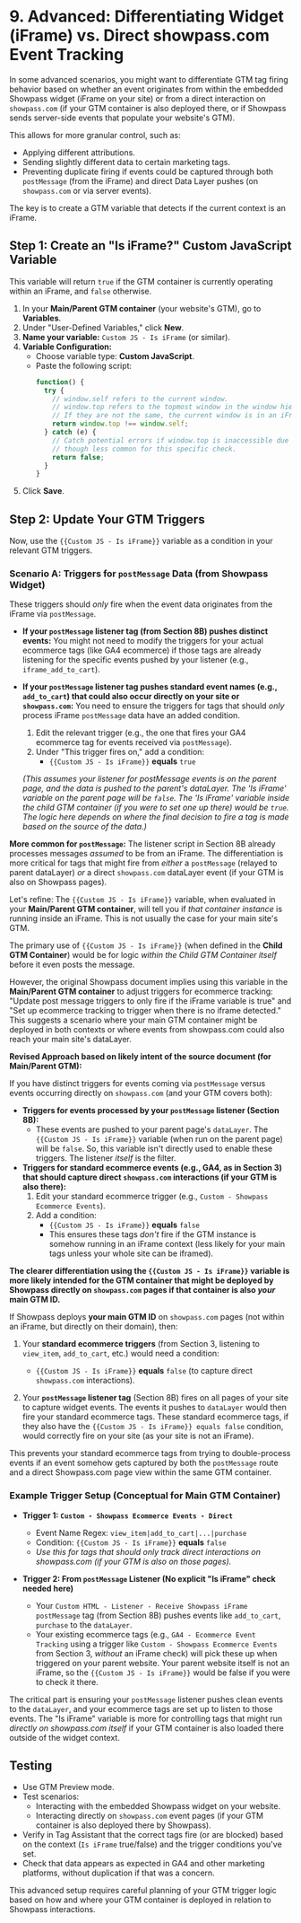 # 9. Advanced: Differentiating Widget (iFrame) vs. Direct showpass.com Event Tracking

In some advanced scenarios, you might want to differentiate GTM tag firing behavior based on whether an event originates from within the embedded Showpass widget (iFrame on your site) or from a direct interaction on `showpass.com` (if your GTM container is also deployed there, or if Showpass sends server-side events that populate your website's GTM).

This allows for more granular control, such as:
*   Applying different attributions.
*   Sending slightly different data to certain marketing tags.
*   Preventing duplicate firing if events could be captured through both `postMessage` (from the iFrame) and direct Data Layer pushes (on `showpass.com` or via server events).

The key is to create a GTM variable that detects if the current context is an iFrame.

## Step 1: Create an "Is iFrame?" Custom JavaScript Variable

This variable will return `true` if the GTM container is currently operating within an iFrame, and `false` otherwise.

1.  In your **Main/Parent GTM container** (your website's GTM), go to **Variables**.
2.  Under "User-Defined Variables," click **New**.
3.  **Name your variable:** `Custom JS - Is iFrame` (or similar).
4.  **Variable Configuration:**
    *   Choose variable type: **Custom JavaScript**.
    *   Paste the following script:
        ```javascript
        function() {
          try {
            // window.self refers to the current window.
            // window.top refers to the topmost window in the window hierarchy.
            // If they are not the same, the current window is in an iFrame.
            return window.top !== window.self;
          } catch (e) {
            // Catch potential errors if window.top is inaccessible due to cross-origin restrictions,
            // though less common for this specific check.
            return false; 
          }
        }
        ```
5.  Click **Save**.

## Step 2: Update Your GTM Triggers

Now, use the `{{Custom JS - Is iFrame}}` variable as a condition in your relevant GTM triggers.

### Scenario A: Triggers for `postMessage` Data (from Showpass Widget)

These triggers should *only* fire when the event data originates from the iFrame via `postMessage`.

*   **If your `postMessage` listener tag (from Section 8B) pushes distinct events:** You might not need to modify the triggers for your actual ecommerce tags (like GA4 ecommerce) if those tags are already listening for the specific events pushed by your listener (e.g., `iframe_add_to_cart`).
*   **If your `postMessage` listener tag pushes standard event names (e.g., `add_to_cart`) that could also occur directly on your site or `showpass.com`:**
    You need to ensure the triggers for tags that should *only* process iFrame `postMessage` data have an added condition.

    1.  Edit the relevant trigger (e.g., the one that fires your GA4 ecommerce tag for events received via `postMessage`).
    2.  Under "This trigger fires on," add a condition:
        *   `{{Custom JS - Is iFrame}}` **equals** `true`

    *(This assumes your listener for postMessage events is on the parent page, and the data is pushed to the parent's dataLayer. The 'Is iFrame' variable on the parent page will be `false`. The 'Is iFrame' variable *inside* the child GTM container (if you were to set one up there) would be `true`. The logic here depends on where the final decision to fire a tag is made based on the source of the data.)*

**More common for `postMessage`:** The listener script in Section 8B already processes messages *assumed* to be from an iFrame. The differentiation is more critical for tags that might fire from *either* a `postMessage` (relayed to parent dataLayer) *or* a direct `showpass.com` dataLayer event (if your GTM is also on Showpass pages).

Let's refine: The `{{Custom JS - Is iFrame}}` variable, when evaluated in your **Main/Parent GTM container**, will tell you if *that container instance* is running inside an iFrame. This is not usually the case for your main site's GTM.

The primary use of `{{Custom JS - Is iFrame}}` (when defined in the **Child GTM Container**) would be for logic *within the Child GTM Container itself* before it even posts the message.

However, the original Showpass document implies using this variable in the **Main/Parent GTM container** to adjust triggers for ecommerce tracking: "Update post message triggers to only fire if the iFrame variable is true" and "Set up ecommerce tracking to trigger when there is no iframe detected." This suggests a scenario where your main GTM container might be deployed in both contexts or where events from showpass.com could also reach your main site's dataLayer.

**Revised Approach based on likely intent of the source document (for Main/Parent GTM):**

If you have distinct triggers for events coming via `postMessage` versus events occurring directly on `showpass.com` (and your GTM covers both):

*   **Triggers for events processed by your `postMessage` listener (Section 8B):**
    *   These events are pushed to your parent page's `dataLayer`. The `{{Custom JS - Is iFrame}}` variable (when run on the parent page) will be `false`. So, this variable isn't directly used to enable these triggers. The listener *itself* is the filter.
*   **Triggers for standard ecommerce events (e.g., GA4, as in Section 3) that should capture direct `showpass.com` interactions (if your GTM is also there):**
    1.  Edit your standard ecommerce trigger (e.g., `Custom - Showpass Ecommerce Events`).
    2.  Add a condition:
        *   `{{Custom JS - Is iFrame}}` **equals** `false`
        *   This ensures these tags *don't* fire if the GTM instance is somehow running in an iFrame context (less likely for your main tags unless your whole site can be iframed).

**The clearer differentiation using the `{{Custom JS - Is iFrame}}` variable is more likely intended for the GTM container that might be deployed by Showpass directly on `showpass.com` pages if that container is also *your* main GTM ID.**

If Showpass deploys **your main GTM ID** on `showpass.com` pages (not within an iFrame, but directly on their domain), then:

1.  Your **standard ecommerce triggers** (from Section 3, listening to `view_item`, `add_to_cart`, etc.) would need a condition:
    *   `{{Custom JS - Is iFrame}}` **equals** `false` (to capture direct `showpass.com` interactions).

2.  Your **`postMessage` listener tag** (Section 8B) fires on all pages of your site to capture widget events. The events it pushes to `dataLayer` would then fire your standard ecommerce tags. These standard ecommerce tags, if they also have the `{{Custom JS - Is iFrame}} equals false` condition, would correctly fire on your site (as your site is not an iFrame).

This prevents your standard ecommerce tags from trying to double-process events if an event somehow gets captured by both the `postMessage` route and a direct Showpass.com page view within the same GTM container.

### Example Trigger Setup (Conceptual for Main GTM Container)

*   **Trigger 1: `Custom - Showpass Ecommerce Events - Direct`**
    *   Event Name Regex: `view_item|add_to_cart|...|purchase`
    *   Condition: `{{Custom JS - Is iFrame}}` **equals** `false`
    *   *Use this for tags that should only track direct interactions on showpass.com (if your GTM is also on those pages).*

*   **Trigger 2: From `postMessage` Listener (No explicit "Is iFrame" check needed here)**
    *   Your `Custom HTML - Listener - Receive Showpass iFrame postMessage` tag (from Section 8B) pushes events like `add_to_cart`, `purchase` to the `dataLayer`.
    *   Your existing ecommerce tags (e.g., `GA4 - Ecommerce Event Tracking` using a trigger like `Custom - Showpass Ecommerce Events` from Section 3, *without* an iFrame check) will pick these up when triggered on your parent website. Your parent website itself is not an iFrame, so the `{{Custom JS - Is iFrame}}` would be false if you were to check it there.

The critical part is ensuring your `postMessage` listener pushes clean events to the `dataLayer`, and your ecommerce tags are set up to listen to those events. The "Is iFrame" variable is more for controlling tags that might run *directly on showpass.com itself* if your GTM container is also loaded there outside of the widget context.

## Testing

*   Use GTM Preview mode.
*   Test scenarios:
    *   Interacting with the embedded Showpass widget on your website.
    *   Interacting directly on `showpass.com` event pages (if your GTM container is also deployed there by Showpass).
*   Verify in Tag Assistant that the correct tags fire (or are blocked) based on the context (`Is iFrame` true/false) and the trigger conditions you've set.
*   Check that data appears as expected in GA4 and other marketing platforms, without duplication if that was a concern.

This advanced setup requires careful planning of your GTM trigger logic based on how and where your GTM container is deployed in relation to Showpass interactions.